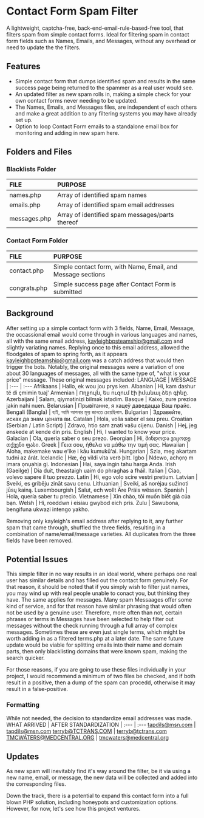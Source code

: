 # Contact Form Spam Filter #
A lightweight, captcha-free, back-end-email-rule-based-free tool, that filters spam from simple contact forms. 
Ideal for filtering spam in contact form fields such as Names, Emails, and Messages, without any overhead or need to update the the filters.

## Features ##
- Simple contact form that dumps identified spam and results in the same success page being returned to the spammer as a real user would see.
- An updated filter as new spam rolls in, making a simple check for your own contact forms never needing to be updated.
- The Names, Emails, and Messages files, are independent of each others and make a great addition to any filtering systems you may have already set up.
- Option to loop Contact Form emails to a standalone email box for monitoring and adding in new spam here.

## Folders and Files ##
### Blacklists Folder ###
FILE | PURPOSE
| :--- | :---
names.php | Array of identified spam names
emails.php | Array of identified spam email addresses
messages.php | Array of identified spam messages/parts thereof
### Contact Form Folder ###
FILE | PURPOSE
| :--- | :---
contact.php | Simple contact form, with Name, Email, and Message sections
congrats.php | Simple success page after Contact Form is submitted



## Background ##
After setting up a simple contact form with 3 fields, Name, Email, Message, the occassional email would come through in various languages and names, all with the same email address, kayleighbpsteamship@gmail.com and slightly variating names. Replying once to this email address, allowed the floodgates of spam to spring forth, as it appears kayleighbpsteamship@gmail.com was a catch address that would then trigger the bots. 
Notably, the original messages were a variation of one about 30 languages of messages, all with the same type of, "what is your price" message. These original messages included:
LANGUAGE | MESSAGE
| :--- | :---
Afrikaans | Hallo, ek wou jou prys ken.
Albanian | Hi, kam dashur të di çmimin tuaj'
Armenian | Ողջույն, ես ուզում էի իմանալ ձեր գինը.
Azerbaijani | Salam, qiymətinizi bilmək istədim.
Basque | Kaixo, zure prezioa jakin nahi nuen.
Belarusian | Прывітанне, я хацеў даведацца Ваш прайс.
Bengali (Bangla) | হাই, আমি আপনার মূল্য জানতে চেয়েছিলাম.
Bulgarian | Здравейте, исках да знам цената ви.
Catalan | Hola, volia saber el seu preu.
Croatian (Serbian / Latin Script) | Zdravo, htio sam znati vašu cijenu.
Danish | Hej, jeg ønskede at kende din pris.
English | Hi, I wanted to know your price.
Galacian | Ola, quería saber o seu prezo.
Georgian | Hi, მინდოდა ვიცოდე თქვენი ფასი.
Greek | Γεια σου, ήθελα να μάθω την τιμή σας.
Hawaiian | Aloha, makemake wau eʻike i kāu kumukūʻai.
Hungarian | Szia, meg akartam tudni az árát.
Icelandic | Hæ, ég vildi vita verð þitt.
Igbo | Ndewo, achọrọ m ịmara ọnụahịa gị.
Indonesian | Hai, saya ingin tahu harga Anda.
Irish (Gaeilge) | Dia duit, theastaigh uaim do phraghas a fháil.
Italian | Ciao, volevo sapere il tuo prezzo.
Latin | Hi, ego volo scire vestri pretium.
Latvian | Sveiki, es gribēju zināt savu cenu.
Lithuanian | Sveiki, aš norėjau sužinoti jūsų kainą.
Luxembourgish | Salut, ech wollt Äre Präis wëssen.
Spanish | Hola, quería saber tu precio.
Vietnamese | Xin chào, tôi muốn biết giá của bạn.
Welsh | Hi, roeddwn i eisiau gwybod eich pris.
Zulu | Sawubona, bengifuna ukwazi intengo yakho.

Removing only kayleigh's email address after replying to it, any further spam that came through, shuffled the three fields, resulting in a combination of name/email/message varieties.
All duplicates from the three fields have been removed.

## Potential Issues ##
This simple filter in no way results in an ideal world, where perhaps one real user has similar details and has filled out the contact form genuinely. For that reason, it should be noted that if you simply wish to filter just names, you may wind up with real people unable to conact you, but thinking they have. The same applies for messages. Many spam Messaages offer some kind of service, and for that reason have similar phrasing that would often not be used by a genuine user. Therefore, more often than not, certain phrases or terms in Messages have been selected to help filter out messages without the check running through a full array of complex messages. Sometimes these are even just single terms, which might be worth adding in as a filtered terms.php at a later date. The same future update would be viable for splitting emails into their name and domain parts, then only blacklisting domains that were known spam, making the search quicker.

For those reasons, if you are going to use these files individually in your project, I would recommend a minimum of two files be checked, and if both result in a positive, then a dump of the spam can procedd, otherwise it may result in a false-positive.

### Formatting ###
While not needed, the decision to standardize email addresses was made. 
WHAT ARRIVED | AFTER STANDARDIZATION
| :--- | :---
tapdils@msn.com | tapdils@msn.com
terryb@TCTRANS.COM | terryb@tctrans.com
TMCWATERS@MEDCENTRAL.ORG | tmcwaters@medcentral.org

## Updates ##
As new spam will inevitably find it's way around the filter, be it via using a new name, email, or message, the new data will be collected and added into the corresponding files.

Down the track, there is a potential to expand this contact form into a full blown PHP solution, including honeypots and customization options. However, for now, let's see how this project ventures.
